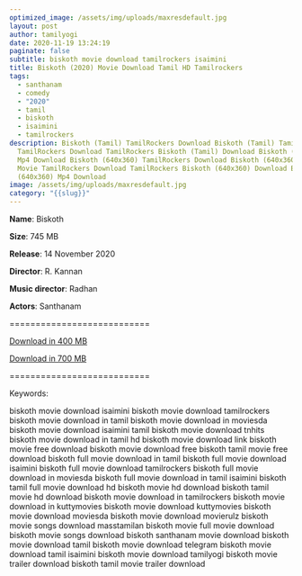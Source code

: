 ```yaml
---
optimized_image: /assets/img/uploads/maxresdefault.jpg
layout: post
author: tamilyogi
date: 2020-11-19 13:24:19
paginate: false
subtitle: biskoth movie download tamilrockers isaimini
title: Biskoth (2020) Movie Download Tamil HD Tamilrockers
tags:
  - santhanam
  - comedy
  - "2020"
  - tamil
  - biskoth
  - isaimini
  - tamilrockers
description: Biskoth (Tamil) TamilRockers Download Biskoth (Tamil) Tamil Movie
  TamilRockers Download TamilRockers Biskoth (Tamil) Download Biskoth (Tamil)
  Mp4 Download Biskoth (640x360) TamilRockers Download Biskoth (640x360) Tamil
  Movie TamilRockers Download TamilRockers Biskoth (640x360) Download Biskoth
  (640x360) Mp4 Download
image: /assets/img/uploads/maxresdefault.jpg
category: "{{slug}}"
---
```

**Name**: Biskoth

**Size**: 745 MB

**Release**: 14 November 2020

**Director**: R. Kannan 

**Music director**: Radhan

**Actors**: Santhanam

\===========================

[Download in 400 MB](https://drive.unblocked.workers.dev/Biskoth/(%2520Telegram%2520%40isaiminidownload%2520)%2520-%2520Biskoth%2520(2020)%2520Tamil%2520HD-%2520400MB-ESub.mkv?rootId=0AJtZkTkXLBuYUk9PVA)

[Download in 700 MB](https://drive.unblocked.workers.dev/Biskoth/(%2520Telegram%2520%40isaiminidownload%2520)%2520-%2520Biskoth%2520(2020)%2520Tamil%2520HD-700MB-ESub.mkv?rootId=0AJtZkTkXLBuYUk9PVA)

[](https://drive.unblocked.workers.dev/Biskoth/(%2520Telegram%2520%40isaiminidownload%2520)%2520-%2520Biskoth%2520(2020)%2520Tamil%2520HD-700MB-ESub.mkv?rootId=0AJtZkTkXLBuYUk9PVA)[](https://tinyurl.com/y5dq7rwa)[](https://drive.unblocked.workers.dev/Torrent/www.1TamilMV.live%2520-%2520Biskoth%2520(2020)%2520Tamil%2520HQ%2520PreDVD%2520-%2520700MB%2520-%2520x264%2520-%2520HQ%2520Line%C2%A0Aud%2520-%2520MP3.mkv)===========================

Keywords:

biskoth movie download isaimini
biskoth movie download tamilrockers
biskoth movie download in tamil
biskoth movie download in moviesda
biskoth movie download isaimini tamil
biskoth movie download tnhits
biskoth movie download in tamil hd
biskoth movie download link
biskoth movie free download
biskoth movie download free
biskoth tamil movie free download
biskoth full movie download in tamil
biskoth full movie download isaimini
biskoth full movie download tamilrockers
biskoth full movie download in moviesda
biskoth full movie download in tamil isaimini
biskoth tamil full movie download hd
biskoth movie hd download
biskoth tamil movie hd download
biskoth movie download in tamilrockers
biskoth movie download in kuttymovies
biskoth movie download kuttymovies
biskoth movie download moviesda
biskoth movie download movierulz
biskoth movie songs download masstamilan
biskoth movie full movie download
biskoth movie songs download
biskoth santhanam movie download
biskoth movie download tamil
biskoth movie download telegram
biskoth movie download tamil isaimini
biskoth movie download tamilyogi
biskoth movie trailer download
biskoth tamil movie trailer download